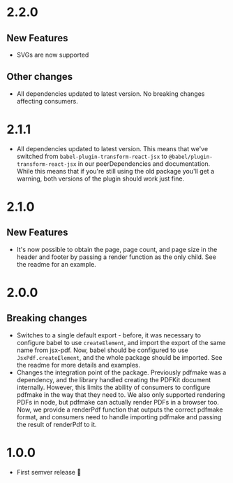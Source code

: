 # 2.2.0

## New Features

- SVGs are now supported

## Other changes

- All dependencies updated to latest version. No breaking changes affecting consumers.

# 2.1.1

- All dependencies updated to latest version. This means that we've switched from `babel-plugin-transform-react-jsx` to `@babel/plugin-transform-react-jsx` in our peerDependencies and documentation. While this means that if you're still using the old package you'll get a warning, both versions of the plugin should work just fine.

# 2.1.0

## New Features

- It's now possible to obtain the page, page count, and page size in the header and footer by passing a render function as the only child. See the readme for an example.

# 2.0.0

## Breaking changes

- Switches to a single default export - before, it was necessary to configure babel to use `createElement`, and import the export of the same name from jsx-pdf. Now, babel should be configured to use `JsxPdf.createElement`, and the whole package should be imported. See the readme for more details and examples.
- Changes the integration point of the package. Previously pdfmake was a dependency, and the library handled creating the PDFKit document internally. However, this limits the ability of consumers to configure pdfmake in the way that they need to. We also only supported rendering PDFs in node, but pdfmake can actually render PDFs in a browser too. Now, we provide a renderPdf function that outputs the correct pdfmake format, and consumers need to handle importing pdfmake and passing the result of renderPdf to it.

# 1.0.0

- First semver release 🎉
